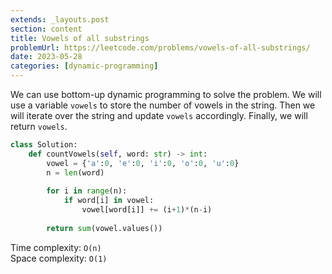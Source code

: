 ```yaml
---
extends: _layouts.post
section: content
title: Vowels of all substrings
problemUrl: https://leetcode.com/problems/vowels-of-all-substrings/
date: 2023-05-28
categories: [dynamic-programming]
---
```


We can use bottom-up dynamic programming to solve the problem. We will use a variable `vowels` to store the number of vowels in the string. Then we will iterate over the string and update `vowels` accordingly. Finally, we will return `vowels`.

```python
class Solution:
    def countVowels(self, word: str) -> int:
        vowel = {'a':0, 'e':0, 'i':0, 'o':0, 'u':0}
        n = len(word)
    
        for i in range(n):
            if word[i] in vowel:
                vowel[word[i]] += (i+1)*(n-i) 
      
        return sum(vowel.values())
```

Time complexity: `O(n)` <br/>
Space complexity: `O(1)`
